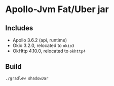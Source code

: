 # Apollo-Jvm Fat/Uber jar

## Includes
- Apollo 3.6.2 (api, runtime)
- Okio 3.2.0, relocated to `okio3`
- OkHttp 4.10.0, relocated to `okhttp4`

## Build

```shell
./gradlew shadowJar
```
